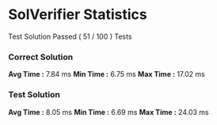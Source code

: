 # SolVerifier Statistics
Test Solution Passed ( 51 / 100 ) Tests
### Correct Solution
**Avg Time :** 7.84 ms
**Min Time :** 6.75 ms
**Max Time :** 17.02 ms
### Test Solution
**Avg Time :** 8.05 ms
**Min Time :** 6.69 ms
**Max Time :** 24.03 ms
